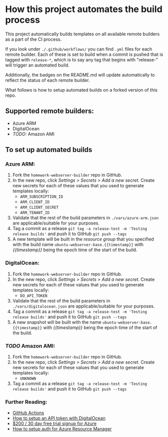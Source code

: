 # How this project automates the build process

This project automatically builds templates on all available remote builders as a part of the CI process.

If you look under `./.github/workflows/` you can find `.yml` files for each remote builder. Each of these is set to build when a commit is pushed that is tagged with `release-*`, which is to say any tag that begins with "release-" will trigger an automated build.

Additionally, the badges on the README.md will update automatically to reflect the status of each remote builder.

What follows is how to setup automated builds on a forked version of this repo.

## Supported remote builders:
* Azure ARM
* DigitalOcean
* _TODO:_ Amazon AMI

## To set up automated builds

### Azure ARM:
1. Fork the `homework-webserver-builder` repo in GitHub.
2. In the new repo, click _Settings > Secrets > Add a new secret_. Create new secrets for each of these values that you used to generate templates locally:
    * `ARM_SUBSCRIPTION_ID`
    * `ARM_CLIENT_ID`
    * `ARM_CLIENT_SECRET`
    * `ARM_TENANT_ID`
3. Validate that the rest of the build parameters in `./vars/azure-arm.json` are applicable/suitable for your purposes.
4. Tag a commit as a release `git tag -a release-test -m 'Testing release builds'` and push it to GitHub `git push --tags`
5. A new template will be built in the _resource group_ that you specified with the build name `ubuntu-webserver-base.{{timestamp}}` with _{{timestamp}}_ being the epoch time of the start of the build.

### DigitalOcean:
1. Fork the `homework-webserver-builder` repo in GitHub.
2. In the new repo, click _Settings > Secrets > Add a new secret_. Create new secrets for each of these values that you used to generate templates locally:
    * `DO_API_TOKEN`
3. Validate that the rest of the build parameters in `./vars/digitalocean.json` are applicable/suitable for your purposes.
3. Tag a commit as a release `git tag -a release-test -m 'Testing release builds'` and push it to GitHub `git push --tags`
5. A new snapshot will be built with the name `ubuntu-webserver-base.{{timestamp}}` with _{{timestamp}}_ being the epoch time of the start of the build.

### _TODO_ Amazon AMI:
1. Fork the `homework-webserver-builder` repo in GitHub.
2. In the new repo, click _Settings > Secrets > Add a new secret_. Create new secrets for each of these values that you used to generate templates locally:
    * `UNKNOWN`
3. Tag a commit as a release `git tag -a release-test -m 'Testing release builds'` and push it to GitHub `git push --tags`

### Further Reading:
* [GitHub Actions](https://github.com/features/actions)
* [How to setup an API token with DigitalOcean](https://www.digitalocean.com/docs/apis-clis/api/create-personal-access-token/)
* [$200 / 30 day free trial signup for Azure](https://azure.microsoft.com/en-us/free/)
* [How to setup auth for Azure Resource Manager](https://packer.io/docs/builders/azure.html#authentication-for-azure)
